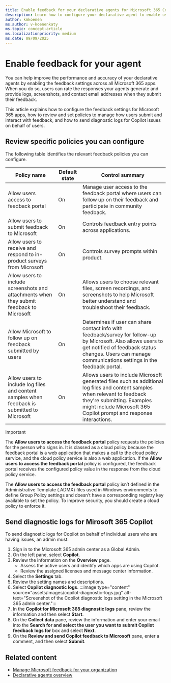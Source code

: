 ```yaml
---
title: Enable feedback for your declarative agents for Microsoft 365 Copilot
description: Learn how to configure your declarative agent to enable user feedback.
author: kmkoenen
ms.author: v-koenenkaty
ms.topic: concept-article
ms.localizationpriority: medium
ms.date: 09/09/2025
---
```


# Enable feedback for your agent

You can help improve the performance and accuracy of your declarative agents by enabling the feedback settings across all Microsoft 365 apps. When you do so, users can rate the responses your agents generate and provide logs, screenshots, and contact email addresses when they submit their feedback. 

This article explains how to configure the feedback settings for Microsoft 365 apps, how to review and set policies to manage how users submit and interact with feedback, and how to send diagnostic logs for Copilot issues on behalf of users.

## Review specific policies you can configure

The following table identifies the relevant feedback policies you can configure.

| Policy name | Default state | Control summary |
| ----------- | ------------- | --------------- |
| Allow users access to feedback portal  | On | Manage user access to the feedback portal where users can follow up on their feedback and participate in community feedback. |
| Allow users to submit feedback to Microsoft | On | Controls feedback entry points across applications. |
| Allow users to receive and respond to in-product surveys from Microsoft | On | Controls survey prompts within product. |
| Allow users to include screenshots and attachments when they submit feedback to Microsoft | On | Allows users to choose relevant files, screen recordings, and screenshots to help Microsoft better understand and troubleshoot their feedback. |
| Allow Microsoft to follow up on feedback submitted by users | On | Determines if user can share contact info with feedback/survey for follow-up by Microsoft. Also allows users to get notified of feedback status changes. Users can manage communications settings in the feedback portal. |
| Allow users to include log files and content samples when feedback is submitted to Microsoft | On | Allows users to include Microsoft generated files such as additional log files and content samples when relevant to feedback they're submitting. Examples might include Microsoft 365 Copilot prompt and response interactions. |

> [!IMPORTANT]
> The **Allow users to access the feedback portal** policy requests the policies for the person who signs in. It is classed as a cloud policy because the feedback portal is a web application that makes a call to the cloud policy service, and the cloud policy service is also a web application. If the **Allow users to access the feedback portal** policy is configured, the feedback portal receives the configured policy value in the response from the cloud policy service.
>
> The **Allow users to access the feedback portal** policy isn’t defined in the Administrative Template (.ADMX) files used in Windows environments to define Group Policy settings and doesn’t have a corresponding registry key available to set the policy. To improve security, you should create a cloud policy to enforce it.

## Send diagnostic logs for Mirosoft 365 Copilot

To send diagnostic logs for Copilot on behalf of individual users who are having issues, an admin must:

1. Sign in to the Microsoft 365 admin center as a Global Admin.
1. On the left pane, select **Copilot**.
1. Review the information on the **Overview** page.
    - Assess the active users and identify which apps are using Copilot.
    - Review the assigned licenses and message center information.
1. Select the **Settings** tab.
1. Review the setting names and descriptions.
1. Select **Copilot diagnostic logs**.
    :::image type="content" source="assets/images/copilot-diagnostic-logs.jpg" alt-text="Screenshot of the Copilot diagnostic logs setting in the Microsoft 365 admin center.":::
1. In the **Copilot for Microsoft 365 diagnostic logs** pane, review the information and then select **Start**.
1. On the **Collect data** pane, review the information and enter your email into the **Search for and select the user you want to submit Copilot feedback logs for** box and select **Next**.
1. On the **Review and send Copilot feedback to Microsoft** pane, enter a comment, and then select **Submit**.

## Related content

- [Manage Microsoft feedback for your organization](https://learn.microsoft.com/en-us/microsoft-365/admin/manage/manage-feedback-ms-org?view=o365-worldwide)
- [Declarative agents overview](overview-declarative-agent.md)